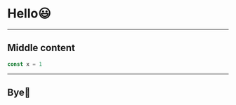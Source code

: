 <!-- classes: title -->

# Hello😃

<!-- block-start: grid -->
<!-- account: twitter, your-account-name -->
<!-- block-end -->

---

<!-- section-title: Bye👋 -->

## Middle content


```javascript
const x = 1
```

---

## Bye👋
